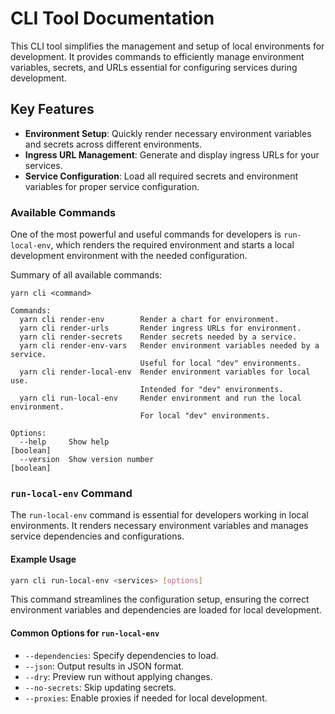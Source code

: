 # CLI Tool Documentation

This CLI tool simplifies the management and setup of local environments for development. It provides commands to efficiently manage environment variables, secrets, and URLs essential for configuring services during development.

## Key Features

- **Environment Setup**: Quickly render necessary environment variables and secrets across different environments.
- **Ingress URL Management**: Generate and display ingress URLs for your services.
- **Service Configuration**: Load all required secrets and environment variables for proper service configuration.

### Available Commands

One of the most powerful and useful commands for developers is `run-local-env`, which renders the required environment and starts a local development environment with the needed configuration.

Summary of all available commands:

```text
yarn cli <command>

Commands:
  yarn cli render-env        Render a chart for environment.
  yarn cli render-urls       Render ingress URLs for environment.
  yarn cli render-secrets    Render secrets needed by a service.
  yarn cli render-env-vars   Render environment variables needed by a service.
                             Useful for local "dev" environments.
  yarn cli render-local-env  Render environment variables for local use. 
                             Intended for "dev" environments.
  yarn cli run-local-env     Render environment and run the local environment.
                             For local "dev" environments.

Options:
  --help     Show help                                                 [boolean]
  --version  Show version number                                       [boolean]
```

### `run-local-env` Command

The `run-local-env` command is essential for developers working in local environments. It renders necessary environment variables and manages service dependencies and configurations.

#### Example Usage

```bash
yarn cli run-local-env <services> [options]
```

This command streamlines the configuration setup, ensuring the correct environment variables and dependencies are loaded for local development.

#### Common Options for `run-local-env`

- `--dependencies`: Specify dependencies to load.
- `--json`: Output results in JSON format.
- `--dry`: Preview run without applying changes.
- `--no-secrets`: Skip updating secrets.
- `--proxies`: Enable proxies if needed for local development.
